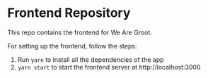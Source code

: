 # Frontend Repository

This repo contains the frontend for We Are Groot. 

For setting up the frontend, follow the steps:
1. Run `yarn` to install all the dependencies of the app
2. `yarn start` to start the frontend server at http://localhost:3000